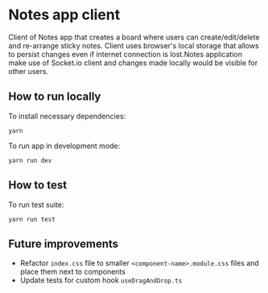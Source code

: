 # Notes app client

Client of Notes app that creates a board where users can create/edit/delete and re-arrange sticky notes.
Client uses browser's local storage that allows to persist changes even if internet connection is lost.Notes application make use of Socket.io client and changes made locally would be visible for other users.

## How to run locally

To install necessary dependencies:

```shell
yarn
```

To run app in development mode:

```shell
yarn run dev
```

## How to test

To run test suite:

```shell
yarn run test
```

## Future improvements

- Refactor `index.css` file to smaller `<component-name>.module.css` files and place them next to components
- Update tests for custom hook `useDragAndDrop.ts`
